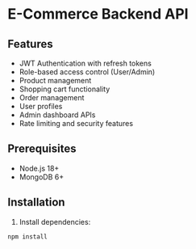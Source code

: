 # E-Commerce Backend API

## Features

- JWT Authentication with refresh tokens
- Role-based access control (User/Admin)
- Product management
- Shopping cart functionality
- Order management
- User profiles
- Admin dashboard APIs
- Rate limiting and security features

## Prerequisites

- Node.js 18+ 
- MongoDB 6+

## Installation

1. Install dependencies:
```bash
npm install
